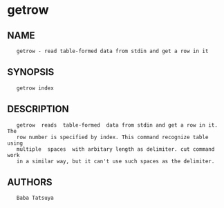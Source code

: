 # getrow
## NAME
       getrow - read table-formed data from stdin and get a row in it

## SYNOPSIS
       getrow index

## DESCRIPTION
       getrow  reads  table-formed  data from stdin and get a row in it. The
       row number is specified by index. This command recognize table  using
       multiple  spaces  with arbitary length as delimiter. cut command work
       in a similar way, but it can't use such spaces as the delimiter.

## AUTHORS
       Baba Tatsuya
